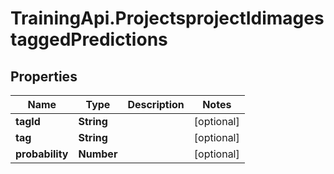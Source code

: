 # TrainingApi.ProjectsprojectIdimagestaggedPredictions

## Properties
Name | Type | Description | Notes
------------ | ------------- | ------------- | -------------
**tagId** | **String** |  | [optional] 
**tag** | **String** |  | [optional] 
**probability** | **Number** |  | [optional] 


